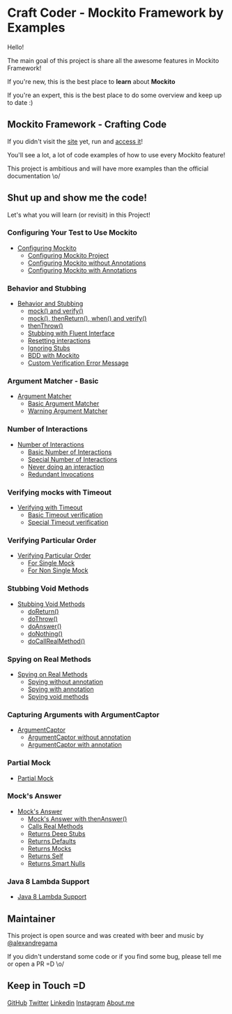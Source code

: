 # Craft Coder - Mockito Framework by Examples

Hello!

The main goal of this project is share all the awesome features in Mockito Framework!

If you're new, this is the best place to **learn** about **Mockito**

If you're an expert, this is the best place to do some overview and keep up to date :)

## Mockito Framework - Crafting Code

If you didn't visit the [site](https://craft-coder.github.io/mockito-crafting-code/) yet, run and [access it](https://craft-coder.github.io/mockito-crafting-code/)!

You'll see a lot, a lot of code examples of how to use every Mockito feature!

This project is ambitious and will have more examples than the official documentation \o/

## Shut up and show me the code!

Let's what you will learn (or revisit) in this Project!

### Configuring Your Test to Use Mockito
- [Configuring Mockito](https://craft-coder.github.io/mockito-crafting-code/mockito-configuration/configuring-mockito-with-and-without-annotation)
    - [Configuring Mockito Project](https://craft-coder.github.io/mockito-crafting-code/mockito-configuration/mockito-configuration-project)
    - [Configuring Mockito without Annotations](https://craft-coder.github.io/mockito-crafting-code/mockito-configuration/mockito-configuration-without-annotation)
    - [Configuring Mockito with Annotations](https://craft-coder.github.io/mockito-crafting-code/mockito-configuration/mockito-configuration-without-annotation)

### Behavior and Stubbing

- [Behavior and Stubbing](https://craft-coder.github.io/mockito-crafting-code/mockito-behavior/mockito-behavior-and-stubbing)
  - [mock() and verify()](https://craft-coder.github.io/mockito-crafting-code/mockito-behavior/mockito-using-mock)
  - [mock(), thenReturn(), when() and verify()](https://craft-coder.github.io/mockito-crafting-code/mockito-stubbing/mockito-mock-when-then-return-verify)
  - [thenThrow()](https://craft-coder.github.io/mockito-crafting-code/mockito-stubbing/mockito-then-throw)
  - [Stubbing with Fluent Interface](https://craft-coder.github.io/mockito-crafting-code/mockito-stubbing/mockito-stubbing-fluent-interface)
  - [Resetting interactions](https://craft-coder.github.io/mockito-crafting-code/mockito-stubbing/mockito-resetting-interactions)
  - [Ignoring Stubs](https://craft-coder.github.io/mockito-crafting-code/mockito-stubbing/mockito-ignoring-stubs)
  - [BDD with Mockito](https://craft-coder.github.io/mockito-crafting-code/mockito-bdd/mockito-behavioral-driven-development)
  - [Custom Verification Error Message](https://craft-coder.github.io/mockito-crafting-code/mockito-verification/mockito-verification-custom-message)

### Argument Matcher - Basic

- [Argument Matcher](https://craft-coder.github.io/mockito-crafting-code/mockito-argument-matcher/mockito-argument-matcher-main-page)
    - [Basic Argument Matcher](https://craft-coder.github.io/mockito-crafting-code/mockito-argument-matcher/basic-mockito-argument-matcher)
    - [Warning Argument Matcher](https://craft-coder.github.io/mockito-crafting-code/mockito-argument-matcher/mockito-argument-matcher-warning)

### Number of Interactions

- [Number of Interactions](https://craft-coder.github.io/mockito-crafting-code/mockito-interactions/number-of-interactions)
    - [Basic Number of Interactions](https://craft-coder.github.io/mockito-crafting-code/mockito-interactions/basic-mockito-number-interactions)
    - [Special Number of Interactions](https://craft-coder.github.io/mockito-crafting-code/mockito-interactions/special-mockito-number-interactions)
    - [Never doing an interaction](https://craft-coder.github.io/mockito-crafting-code/mockito-interactions/mockito-never-doing-interactions)
    - [Redundant Invocations](https://craft-coder.github.io/mockito-crafting-code/mockito-interactions/mockito-redundant-invocations)

### Verifying mocks with Timeout

- [Verifying with Timeout](https://craft-coder.github.io/mockito-crafting-code/mockito-timeout/mockito-verifying-with-timeout)
    - [Basic Timeout verification](https://craft-coder.github.io/mockito-crafting-code/mockito-timeout/mockito-basic-timeout-verification)
    - [Special Timeout verification](https://craft-coder.github.io/mockito-crafting-code/mockito-timeout/mockito-special-timeout-verification)


### Verifying Particular Order

- [Verifying Particular Order](https://craft-coder.github.io/mockito-crafting-code/mockito-ordering/mockito-particular-order)
    - [For Single Mock](https://craft-coder.github.io/mockito-crafting-code/mockito-ordering/mockito-particular-order-single-mock)
    - [For Non Single Mock](https://craft-coder.github.io/mockito-crafting-code/mockito-ordering/mockito-particular-order-non-single-mock)

### Stubbing Void Methods

- [Stubbing Void Methods](https://craft-coder.github.io/mockito-crafting-code/mockito-stubbing/mockito-stubbing-void-methods)
    - [doReturn()](https://craft-coder.github.io/mockito-crafting-code/mockito-stubbing-void-methods/mockito-do-return)
    - [doThrow()](https://craft-coder.github.io/mockito-crafting-code/mockito-stubbing-void-methods/mockito-do-throw)
    - [doAnswer()](https://craft-coder.github.io/mockito-crafting-code/mockito-stubbing-void-methods/mockito-do-answer)
    - [doNothing()](https://craft-coder.github.io/mockito-crafting-code/mockito-stubbing-void-methods/mockito-do-nothing)
    - [doCallRealMethod()](https://craft-coder.github.io/mockito-crafting-code/mockito-stubbing-void-methods/mockito-do-call-real-method)

### Spying on Real Methods
- [Spying on Real Methods](https://craft-coder.github.io/mockito-crafting-code/mockito-spy/mockito-spying-real-methods)
    - [Spying without annotation](https://craft-coder.github.io/mockito-crafting-code/mockito-spy/mockito-spying-real-methods-without-annotation)
    - [Spying with annotation](https://craft-coder.github.io/mockito-crafting-code/mockito-spy/mockito-spying-real-methods-with-annotation)
    - [Spying void methods](https://craft-coder.github.io/mockito-crafting-code/mockito-spy/mockito-spying-real-void-methods)

### Capturing Arguments with ArgumentCaptor

- [ArgumentCaptor](https://craft-coder.github.io/mockito-crafting-code/mockito-argument-captor/mockito-capturing-arguments-argument-captor)
    - [ArgumentCaptor without annotation](https://craft-coder.github.io/mockito-crafting-code/mockito-argument-captor/mockito-argument-captor-without-annotation)
    - [ArgumentCaptor with annotation](https://craft-coder.github.io/mockito-crafting-code/mockito-argument-captor/mockito-argument-captor-with-annotation)

### Partial Mock

- [Partial Mock](https://craft-coder.github.io/mockito-crafting-code/mockito-partial-mock/mockito-partial-mock-support)

### Mock's Answer

- [Mock's Answer](https://craft-coder.github.io/mockito-crafting-code/mockito-answer/mockito-configuring-answer)
    - [Mock's Answer with thenAnswer()](https://craft-coder.github.io/mockito-crafting-code/mockito-answer/mockito-then-answer)
    - [Calls Real Methods](https://craft-coder.github.io/mockito-crafting-code/mockito-answer/mockito-then-answer-calls-real-methods)
    - [Returns Deep Stubs](https://craft-coder.github.io/mockito-crafting-code/mockito-answer/mockito-then-answer-returns-deep-stubs)
    - [Returns Defaults](https://craft-coder.github.io/mockito-crafting-code/mockito-answer/mockito-then-answer-returns-defaults)
    - [Returns Mocks](https://craft-coder.github.io/mockito-crafting-code/mockito-answer/mockito-then-answer-returns-mocks)
    - [Returns Self](https://craft-coder.github.io/mockito-crafting-code/mockito-answer/mockito-then-answer-returns-self)
    - [Returns Smart Nulls](https://craft-coder.github.io/mockito-crafting-code/mockito-answer/mockito-then-smart-nulls)

### Java 8 Lambda Support

- [Java 8 Lambda Support](https://craft-coder.github.io/mockito-crafting-code/mockito-java8/mockito-java8-lambda-support)

## Maintainer

This project is open source and was created with beer and music by [@alexandregama](https://github.com/alexandregama)

If you didn't understand some code or if you find some bug, please tell me or open a PR =D \o/

## Keep in Touch =D

[GitHub](https://github.com/alexandregama)
[Twitter](https://twitter.com/alexandregamma)
[Linkedin](https://br.linkedin.com/in/alexandregama)
[Instagram](https://www.instagram.com/alexandregama/)
[About.me](https://about.me/alexandregama)
